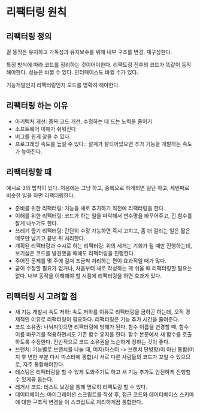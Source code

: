 # 리팩터링 원칙
## 리팩터링 정의
겉 동작은 유지하고 가독성과 유지보수를 위해 내부 구조를 변경, 재구성한다.

특정 방식에 따라 코드를 정리하는 것이어야한다. 리팩토링 전후의 코드가 똑같이 동작해야한다. 성능은 바뀔 수 있다. 인터페이스도 바뀔 수가 있다. 

기능개발인지 리팩터링인지 모드를 명확히 해야한다.

## 리팩터링 하는 이유
- 아키텍처 개선: 중복 코드 개선, 수정하는 데 드는 노력을 줄이기
- 소프트웨어 이해가 쉬워진다
- 버그를 쉽게 찾을 수 있다.
- 프로그래밍 속도를 높일 수 있다.: 설계가 잘되어있으면 추가 기능을 개발하는 속도가 높아진다. 

## 리팩터링할 때
예시로 3의 법칙이 있다. 처음에는 그냥 하고, 중복으로 하게되면 일단 하고, 세번째로 비슷한 일을 하면 리팩터링한다.

- 준비를 위한 리팩터링: 기능을 새로 추가하기 직전에 리팩터링을 한다. 
- 이해를 위한 리팩터링: 코드가 하는 일을 파악해서 변수명을 바꾸어주고, 긴 함수를 잘게 나누기도 한다. 
- 쓰레기 줍기 리팩터링: 간단히 수정 가능하면 즉시 고치고, 좀 더 걸리는 일은 짧은 메모만 남기고 끝낸 뒤 처리한다. 
- 계획된 리팩터링과 수시로 하는 리팩터링: 위의 세개는 기회가 될 때만 진행하는데, 보기싫은 코드를 발견했을 때에도 리팩터링을 진행한다. 
- 주어진 문제를 몇 주에 걸쳐 조금씩 처리하는 편이 효과적일 때가 많다. 
- 굳이 수정할 필요가 없거나, 처음부터 새로 작성하는 게 쉬울 때 리팩터링할 필요는 없다. 내부 동작을 이해해야 할 시점에 리팩터링을 하면 효과가 있다. 

## 리팩터링 시 고려할 점
- 새 기능 개발시 속도 저하: 속도 저하를 이유로 리팩터링을 금하곤 하는데, 오직 경제적인 이유로 리팩터링이 필요하다. 리팩터링은 기능 추가 시간을 줄여준다.
- 코드 소유권: 나눠져잇으면 리팩터링에 방해가 된다. 함수 이름을 변경할 때, 함수 이름 바꾸기를 적용하면서도 기존 함수 유지를 한다. 함수 본문에서 새 함수를 호출하도록 수정한다. 전반적으로 코드 소유권을 느슨하게 정하는 것이 좋다. 
- 브랜치: 기능별로 브랜치를 나눌 때, 머지(마스터 -> 브랜치 단방향)이 아닌 통합(머지 후 변한 부분 다시 마스터에 통합)시 서로 다른 사람들의 코드가 꼬일 수 있으므로, 자주 통합해야한다. 
- 테스팅은 리팩터링을 할 수 있게 도와주기도 하고 새 기능 추가도 안전하게 진행할 수 있게끔 돕는다.
- 레거시 코드: 테스트 보강을 통해 명료히 리팩토링 할 수 있다. 
- 데이터베이스: 마이그레이션 스크립트를 작성 후, 접근 코드와 데이터베이스 스키마에 대한 구조적 변경을 이 스크립트로 처리하게끔 통합한다. 